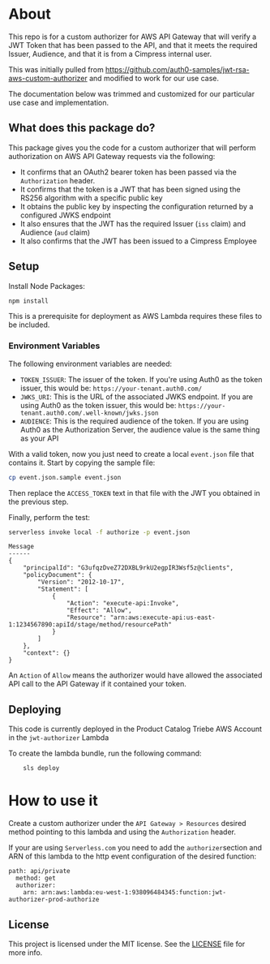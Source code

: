 # About

This repo is for a custom authorizer for AWS API Gateway that will verify a JWT Token that has been passed to the API, and that it meets the required Issuer, Audience, and that it is from a Cimpress internal user.

This was initially pulled from https://github.com/auth0-samples/jwt-rsa-aws-custom-authorizer and modified to work for our use case.

The documentation below was trimmed and customized for our particular use case and implementation.

## What does this package do?

This package gives you the code for a custom authorizer that will perform authorization on AWS API Gateway requests via the following:

- It confirms that an OAuth2 bearer token has been passed via the `Authorization` header.
- It confirms that the token is a JWT that has been signed using the RS256 algorithm with a specific public key
- It obtains the public key by inspecting the configuration returned by a configured JWKS endpoint
- It also ensures that the JWT has the required Issuer (`iss` claim) and Audience (`aud` claim)
- It also confirms that the JWT has been issued to a Cimpress Employee

## Setup

Install Node Packages:

```bash
npm install
```

This is a prerequisite for deployment as AWS Lambda requires these files to be included.

### Environment Variables

The following environment variables are needed:

- `TOKEN_ISSUER`: The issuer of the token. If you're using Auth0 as the token issuer, this would be: `https://your-tenant.auth0.com/`
- `JWKS_URI`: This is the URL of the associated JWKS endpoint. If you are using Auth0 as the token issuer, this would be: `https://your-tenant.auth0.com/.well-known/jwks.json`
- `AUDIENCE`: This is the required audience of the token. If you are using Auth0 as the Authorization Server, the audience value is the same thing as your API

With a valid token, now you just need to create a local `event.json` file that contains it. Start by copying the sample file:

```bash
cp event.json.sample event.json
```

Then replace the `ACCESS_TOKEN` text in that file with the JWT you obtained in the previous step.

Finally, perform the test:

```bash
serverless invoke local -f authorize -p event.json
```

```
Message
------
{
    "principalId": "G3ufqzDveZ72DXBL9rkU2egpIR3Wsf5z@clients",
    "policyDocument": {
        "Version": "2012-10-17",
        "Statement": [
            {
                "Action": "execute-api:Invoke",
                "Effect": "Allow",
                "Resource": "arn:aws:execute-api:us-east-1:1234567890:apiId/stage/method/resourcePath"
            }
        ]
    },
    "context": {}
}
```

An `Action` of `Allow` means the authorizer would have allowed the associated API call to the API Gateway if it contained your token.

## Deploying

This code is currently deployed in the Product Catalog Triebe AWS Account in the `jwt-authorizer` Lambda

To create the lambda bundle, run the following command:

```bash
    sls deploy
```

# How to use it

Create a custom authorizer under the `API Gateway > Resources` desired method pointing to this lambda and using the `Authorization` header.

If your are using `Serverless.com` you need to add the `authorizer`section and ARN of this lambda to the http event configuration of the desired function:

```
path: api/private
  method: get
  authorizer:
    arn: arn:aws:lambda:eu-west-1:938096484345:function:jwt-authorizer-prod-authorize
```

## License

This project is licensed under the MIT license. See the [LICENSE](LICENSE.txt) file for more info.
